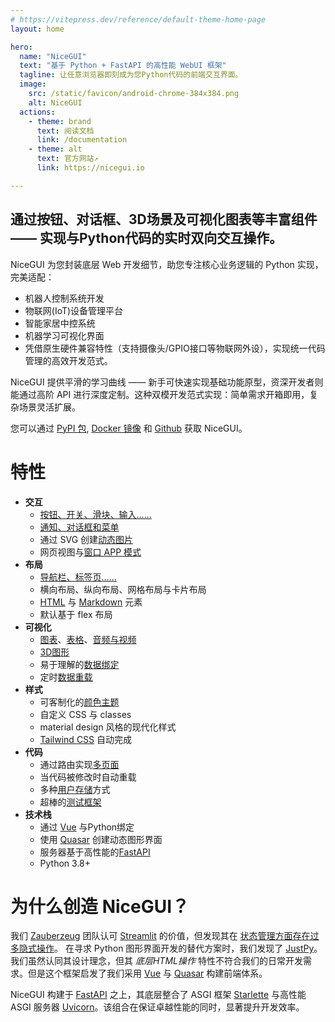 ```yaml
---
# https://vitepress.dev/reference/default-theme-home-page
layout: home

hero:
  name: "NiceGUI"
  text: "基于 Python + FastAPI 的高性能 WebUI 框架"
  tagline: 让任意浏览器即刻成为您Python代码的前端交互界面。
  image:
    src: /static/favicon/android-chrome-384x384.png
    alt: NiceGUI
  actions:
    - theme: brand
      text: 阅读文档
      link: /documentation
    - theme: alt
      text: 官方网站↗
      link: https://nicegui.io

---
```

<h2>通过按钮、对话框、3D场景及可视化图表等丰富组件 —— 实现与Python代码的实时双向交互操作。</h2>

NiceGUI 为您封装底层 Web 开发细节，助您专注核心业务逻辑的 Python 实现，完美适配：

- 机器人控制系统开发
- 物联网(IoT)设备管理平台
- 智能家居中控系统
- 机器学习可视化界面
- 凭借原生硬件兼容特性（支持摄像头/GPIO接口等物联网外设），实现统一代码管理的高效开发范式。

NiceGUI 提供平滑的学习曲线 —— 新手可快速实现基础功能原型，资深开发者则能通过高阶 API 进行深度定制。这种双模开发范式实现：简单需求开箱即用，复杂场景灵活扩展。

您可以通过 [PyPI 包](https://pypi.org/project/nicegui/), [Docker 镜像](https://hub.docker.com/r/zauberzeug/nicegui) 和 [Github](https://github.com/zauberzeug/nicegui) 获取 NiceGUI。

# 特性

- **交互**
  - [按钮、开关、滑块、输入……](/documentation/section_controls)
  - [通知、对话框和菜单](/documentation/section_page_layout)
  - 通过 SVG 创建[动态图片](/documentation/section_audiovisual_elements#互动图片-interactive-image)
  - 网页视图与[窗口 APP 模式](/documentation/section_configuration_deployment#窗口模式_native_mode)
- **布局**
  - [导航栏、标签页……](/documentation/section_page_layout)
  - 横向布局、纵向布局、网格布局与卡片布局
  - [HTML]() 与 [Markdown]() 元素
  - 默认基于 flex 布局
- **可视化**
  - [图表]()、[表格]()、[音频与视频]()
  - [3D图形]()
  - 易于理解的[数据绑定]()
  - 定时[数据重载]()
- **样式**
  - 可客制化的[颜色主题]()
  - 自定义 CSS 与 classes
  - material design 风格的现代化样式
  - [Tailwind CSS](https://v3.tailwindcss.com/) 自动完成
- **代码**
  - 通过路由实现[多页面]()
  - 当代码被修改时自动重载
  - 多种[用户存储]()方式
  - 超棒的[测试框架]()
- **技术栈**
  - 通过 [Vue](https://vuejs.org/) 与Python绑定
  - 使用 [Quasar](https://quasar.dev/) 创建动态图形界面
  - 服务器基于高性能的[FastAPI](https://fastapi.tiangolo.com/zh)
  - Python 3.8+

# 为什么创造 NiceGUI？

我们 [Zauberzeug](https://zauberzeug.com) 团队认可 [Streamlit](https://streamlit.io/) 的价值，但发现其在 [状态管理方面存在过多隐式操作](https://github.com/zauberzeug/nicegui/issues/1#issuecomment-847413651)。
在寻求 Python 图形界面开发的替代方案时，我们发现了 [JustPy](https://justpy.io/)。我们虽然认同其设计理念，但其 *底层HTML操作* 特性不符合我们的日常开发需求。但是这个框架启发了我们采用 [Vue](https://vuejs.org/) 与 [Quasar](https://quasar.dev/) 构建前端体系。

NiceGUI 构建于 [FastAPI](https://fastapi.tiangolo.com/) 之上，其底层整合了 ASGI 框架 [Starlette](https://www.starlette.io/) 与高性能 ASGI 服务器 [Uvicorn](https://www.uvicorn.org/)。该组合在保证卓越性能的同时，显著提升开发效率。